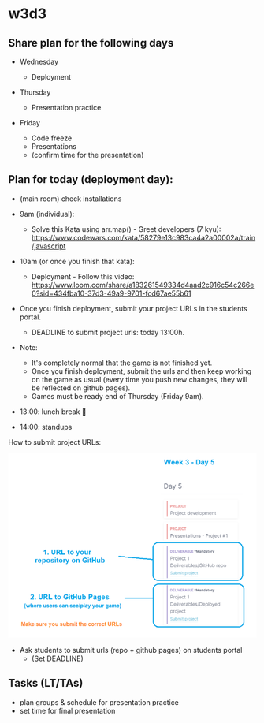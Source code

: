 

# w3d3





## Share plan for the following days

- Wednesday
  - Deployment

- Thursday
  - Presentation practice

- Friday
  - Code freeze
  - Presentations
  - (confirm time for the presentation)

<!-- 

@LT: 
- remind students: games must be ready end of Thursday.
- if you're blocked, ask for help. Don't leave it for Thursday 

-->



## Plan for today (deployment day):

- (main room) check installations
  <!-- @todo: can make a recording -->

- 9am (individual):
  - Solve this Kata using arr.map() - Greet developers (7 kyu): https://www.codewars.com/kata/58279e13c983ca4a2a00002a/train/javascript

- 10am (or once you finish that kata):
  - Deployment - Follow this video: https://www.loom.com/share/a183261549334d4aad2c916c54c266e0?sid=434fba10-37d3-49a9-9701-fcd67ae55b61

- Once you finish deployment, submit your project URLs in the students portal.
  - DEADLINE to submit project urls: today 13:00h.

- Note: 
  - It's completely normal that the game is not finished yet.
  - Once you finish deployment, submit the urls and then keep working on the game as usual (every time you push new changes, they will be reflected on github pages).
  - Games must be ready end of Thursday (Friday 9am).

- 13:00: lunch break 🥗
- 14:00: standups

How to submit project URLs:

![project1-urls](../media/images/project1-%20submit%20urls.png)



<!-- 

@LT: 9:50 (optional) solve kata together in main room:
- refresh .map()
- solve kata

-->



<!-- IMPORTANT -->
<!-- IMPORTANT -->
<!-- IMPORTANT -->
- Ask students to submit urls (repo + github pages) on students portal
  - (Set DEADLINE)
<!-- IMPORTANT -->
<!-- IMPORTANT -->
<!-- IMPORTANT -->





## Tasks (LT/TAs)
- plan groups & schedule for presentation practice
- set time for final presentation


